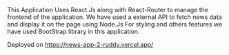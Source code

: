 This Application Uses React.Js along with React-Router to manage the frontend of the application. We have used a external API to fetch news data and display it on the page using Node.Js For styling and others features we have used BootStrap library in this application.

Deployed on https://news-app-2-ruddy.vercel.app/
